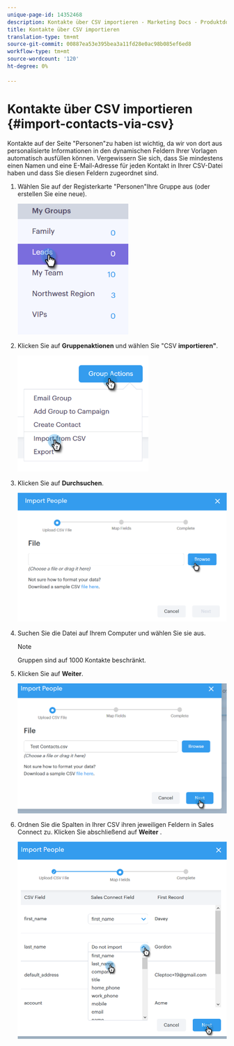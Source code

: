 ```yaml
---
unique-page-id: 14352468
description: Kontakte über CSV importieren - Marketing Docs - Produktdokumentation
title: Kontakte über CSV importieren
translation-type: tm+mt
source-git-commit: 00887ea53e395bea3a11fd28e0ac98b085ef6ed8
workflow-type: tm+mt
source-wordcount: '120'
ht-degree: 0%

---
```



# Kontakte über CSV importieren {#import-contacts-via-csv}

Kontakte auf der Seite &quot;Personen&quot;zu haben ist wichtig, da wir von dort aus personalisierte Informationen in den dynamischen Feldern Ihrer Vorlagen automatisch ausfüllen können. Vergewissern Sie sich, dass Sie mindestens einen Namen und eine E-Mail-Adresse für jeden Kontakt in Ihrer CSV-Datei haben und dass Sie diesen Feldern zugeordnet sind.

1. Wählen Sie auf der Registerkarte &quot;Personen&quot;Ihre Gruppe aus (oder erstellen Sie eine neue).

   ![](assets/one.png)

1. Klicken Sie auf **Gruppenaktionen** und wählen Sie &quot;CSV **importieren&quot;**.

   ![](assets/two.png)

1. Klicken Sie auf **Durchsuchen**.

   ![](assets/three.png)

1. Suchen Sie die Datei auf Ihrem Computer und wählen Sie sie aus.

   >[!NOTE]
   >
   >Gruppen sind auf 1000 Kontakte beschränkt.

1. Klicken Sie auf **Weiter**.

   ![](assets/four.png)

1. Ordnen Sie die Spalten in Ihrer CSV ihren jeweiligen Feldern in Sales Connect zu. Klicken Sie abschließend auf **Weiter** .

   ![](assets/five.png)

